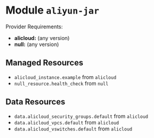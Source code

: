 
# Module `aliyun-jar`

Provider Requirements:
* **alicloud:** (any version)
* **null:** (any version)

## Managed Resources
* `alicloud_instance.example` from `alicloud`
* `null_resource.health_check` from `null`

## Data Resources
* `data.alicloud_security_groups.default` from `alicloud`
* `data.alicloud_vpcs.default` from `alicloud`
* `data.alicloud_vswitches.default` from `alicloud`

